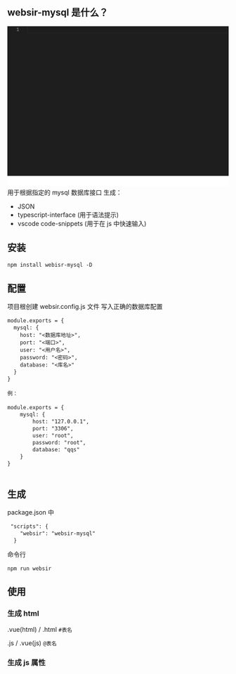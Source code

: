 ## websir-mysql 是什么？

![avatar](./vue.gif)
用于根据指定的 mysql 数据库接口 生成：

- JSON
- typescript-interface (用于语法提示)
- vscode code-snippets (用于在 js 中快速输入)

## 安装

```
npm install webisr-mysql -D
```

## 配置

项目根创建 websir.config.js 文件
写入正确的数据库配置

```
module.exports = {
  mysql: {
    host: "<数据库地址>",
    port: "<端口>",
    user: "<用户名>",
    password: "<密码>",
    database: "<库名>"
  }
}

例：

module.exports = {
    mysql: {
        host: "127.0.0.1",
        port: "3306",
        user: "root",
        password: "root",
        database: "qqs"
    }
}


```

## 生成

package.json 中

```
 "scripts": {
    "websir": "websir-mysql"
  }
```

命令行

```
npm run websir
```

## 使用

### 生成 html

.vue(html) / .html
`#表名`

.js / .vue(js)
`@表名`

### 生成 js 属性
